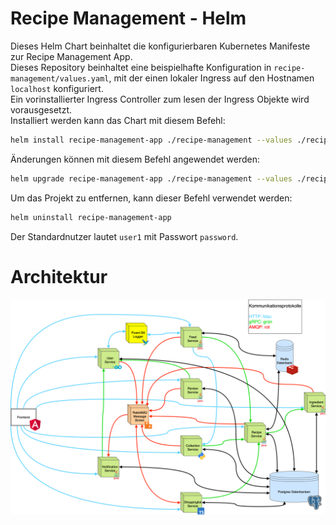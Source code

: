 # Recipe Management - Helm
Dieses Helm Chart beinhaltet die konfigurierbaren Kubernetes Manifeste zur Recipe Management App.\
Dieses Repository beinhaltet eine beispielhafte Konfiguration in `recipe-management/values.yaml`, mit der einen lokaler Ingress auf den Hostnamen `localhost` konfiguriert.\
Ein vorinstallierter Ingress Controller zum lesen der Ingress Objekte wird vorausgesetzt.\
Installiert werden kann das Chart mit diesem Befehl:
```bash
helm install recipe-management-app ./recipe-management --values ./recipe-management/values.yaml
```
Änderungen können mit diesem Befehl angewendet werden:
```bash
helm upgrade recipe-management-app ./recipe-management --values ./recipe-management/values.yaml
```
Um das Projekt zu entfernen, kann dieser Befehl verwendet werden:
```bash
helm uninstall recipe-management-app
```
Der Standardnutzer lautet `user1` mit Passwort `password`.

# Architektur
![](docs/Infrastructure_Let_Him_Cook.png)